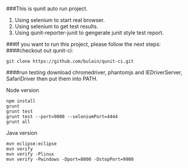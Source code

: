 ###This is qunit auto run project.
1. Using selenium to start real browser.
2. Using selenium to get test results.
3. Using qunit-reporter-junit to gengerate junit style test report.

###If you want to run this project, please follow the next steps:
####checkout out qunit-ci:
```shell
git clone https://github.com/bulain/qunit-ci.git
```

####run testing
download chromedriver, phantomjs and IEDriverServer, SafariDriver then put them into PATH.

Node version
```shell
npm install
grunt 
grunt test
grunt test --port=9000 --seleniumPort=4444
grunt all
```
    
Java version
```shell
mvn eclipse:eclipse
mvn verify
mvn verify -Plinux
mvn verify -Pwindows -Dport=8000 -DstopPort=9900
```
